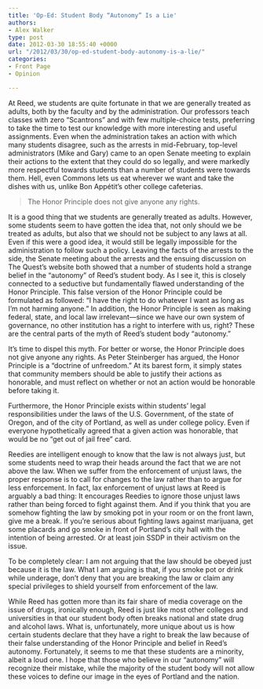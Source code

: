```yaml
---
title: 'Op-Ed: Student Body “Autonomy” Is a Lie'
authors:
- Alex Walker
type: post
date: 2012-03-30 18:55:40 +0000
url: "/2012/03/30/op-ed-student-body-autonomy-is-a-lie/"
categories:
- Front Page
- Opinion

---
```

At Reed, we students are quite fortunate in that we are generally treated as adults, both by the faculty and by the administration. Our professors teach classes with zero “Scantrons” and with few multiple-choice tests, preferring to take the time to test our knowledge with more interesting and useful assignments. Even when the administration takes an action with which many students disagree, such as the arrests in mid-February, top-level administrators (Mike and Gary) came to an open Senate meeting to explain their actions to the extent that they could do so legally, and were markedly more respectful towards students than a number of students were towards them. Hell, even Commons lets us eat wherever we want and take the dishes with us, unlike Bon Appétit’s other college cafeterias.

> The Honor Principle does not give anyone any rights.

It is a good thing that we students are generally treated as adults. However, some students seem to have gotten the idea that, not only should we be treated as adults, but also that we should not be subject to any laws at all. Even if this were a good idea, it would still be legally impossible for the administration to follow such a policy. Leaving the facts of the arrests to the side, the Senate meeting about the arrests and the ensuing discussion on The Quest’s website both showed that a number of students hold a strange belief in the “autonomy” of Reed’s student body. As I see it, this is closely connected to a seductive but fundamentally flawed understanding of the Honor Principle. This false version of the Honor Principle could be formulated as followed: “I have the right to do whatever I want as long as I’m not harming anyone.” In addition, the Honor Principle is seen as making federal, state, and local law irrelevant—since we have our own system of governance, no other institution has a right to interfere with us, right? These are the central parts of the myth of Reed’s student body “autonomy.”

It’s time to dispel this myth. For better or worse, the Honor Principle does not give anyone any rights. As Peter Steinberger has argued, the Honor Principle is a “doctrine of unfreedom.” At its barest form, it simply states that community members should be able to justify their actions as honorable, and must reflect on whether or not an action would be honorable before taking it.

Furthermore, the Honor Principle exists within students’ legal responsibilities under the laws of the U.S. Government, of the state of Oregon, and of the city of Portland, as well as under college policy. Even if everyone hypothetically agreed that a given action was honorable, that would be no “get out of jail free” card.

Reedies are intelligent enough to know that the law is not always just, but some students need to wrap their heads around the fact that we are not above the law. When we suffer from the enforcement of unjust laws, the proper response is to call for changes to the law rather than to argue for less enforcement. In fact, lax enforcement of unjust laws at Reed is arguably a bad thing: It encourages Reedies to ignore those unjust laws rather than being forced to fight against them. And if you think that you are somehow fighting the law by smoking pot in your room or on the front lawn, give me a break. If you’re serious about fighting laws against marijuana, get some placards and go smoke in front of Portland’s city hall with the intention of being arrested. Or at least join SSDP in their activism on the issue.

To be completely clear: I am not arguing that the law should be obeyed just because it is the law. What I am arguing is that, if you smoke pot or drink while underage, don’t deny that you are breaking the law or claim any special privileges to shield yourself from enforcement of the law.

While Reed has gotten more than its fair share of media coverage on the issue of drugs, ironically enough, Reed is just like most other colleges and universities in that our student body often breaks national and state drug and alcohol laws. What is, unfortunately, more unique about us is how certain students declare that they have a right to break the law because of their false understanding of the Honor Principle and belief in Reed’s autonomy. Fortunately, it seems to me that these students are a minority, albeit a loud one. I hope that those who believe in our “autonomy” will recognize their mistake, while the majority of the student body will not allow these voices to define our image in the eyes of Portland and the nation.